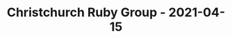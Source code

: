 ---
layout: post
title: Christchurch Ruby Group - 2021-04-15
datetime: '2021-04-15T03:00:00-04:00'
name: Christchurch Ruby Group
external_url: https://www.meetup.com/Christchurch-Ruby-Group/events/fzhftryccgbtb/
online_event: false
year_month: 2021-04
---